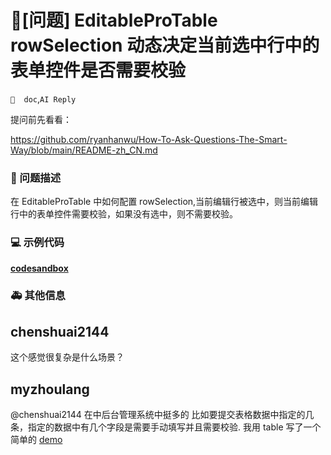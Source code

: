 # 🧐[问题] EditableProTable rowSelection 动态决定当前选中行中的表单控件是否需要校验

`📝  doc`,`AI Reply`

提问前先看看：

https://github.com/ryanhanwu/How-To-Ask-Questions-The-Smart-Way/blob/main/README-zh_CN.md

### 🧐 问题描述

在 EditableProTable 中如何配置 rowSelection,当前编辑行被选中，则当前编辑行中的表单控件需要校验，如果没有选中，则不需要校验。

### 💻 示例代码

[**codesandbox**](https://codesandbox.io/s/shi-shi-bao-cun-de-bian-ji-biao-ge-forked-e2gi0c?file=/App.tsx)

<!--
如果你有解决方案，在这里清晰地阐述
-->

### 🚑 其他信息

<!--
如截图等其他信息可以贴在这里
-->

## chenshuai2144

这个感觉很复杂是什么场景？

## myzhoulang

@chenshuai2144 在中后台管理系统中挺多的 比如要提交表格数据中指定的几条，指定的数据中有几个字段是需要手动填写并且需要校验. 我用 table 写了一个简单的 [demo](https://codesandbox.io/s/brave-sanderson-zeg59z?file=/RowSelectionEditTable.js)
